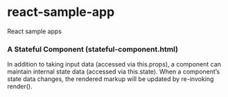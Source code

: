# react-sample-app
React sample apps

### A Stateful Component (stateful-component.html)
In addition to taking input data (accessed via this.props), a component can maintain internal state data (accessed via this.state). When a component’s state data changes, the rendered markup will be updated by re-invoking render().